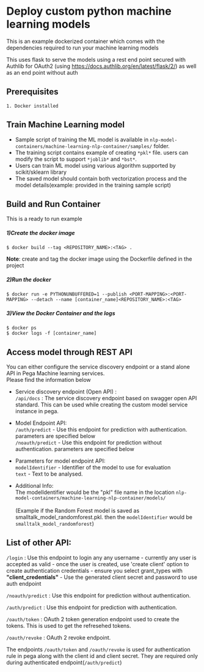 # Deploy custom python machine learning models

This is an example dockerized container which comes with the dependencies required to run your machine learning models

This uses flask to serve the models using a rest end point secured with Authlib for OAuth2 (using https://docs.authlib.org/en/latest/flask/2/) as well as an end point without auth

## Prerequisites
    1. Docker installed

## Train Machine Learning model

* Sample script of training the ML model is available in `nlp-model-containers/machine-learning-nlp-container/samples/` folder. 
* The training script contains example of creating `*pkl*` file. users can modify the script to support `*joblib*` and `*bst*`.
* Users can train ML model using various algorithm supported by scikit/sklearn library
* The saved model should contain both vectorization process and the model details(example: provided in the training sample script)

## Build and Run Container
This is a ready to run example 

##### 1)Create the docker image
    $ docker build --tag <REPOSITORY_NAME>:<TAG> .
<b>Note</b>: create and tag the docker image using the Dockerfile defined in the project

##### 2)Run the docker
    $ docker run -e PYTHONUNBUFFERED=1 --publish <PORT-MAPPING>:<PORT-MAPPING> --detach --name [container_name]<REPOSITORY_NAME>:<TAG>

##### 3)View the Docker Container and the logs
    $ docker ps
    $ docker logs -f [container_name]
   
## Access model through REST API
You can either configure the service discovery endpoint or a stand alone API in Pega Machine learning services. <br>
Please find the information below

* Service discovery endpoint (Open API) :<br>
`/api/docs` : The service discovery endpoint based on swagger open API standard. This can be used while creating the custom model service instance in pega.

* Model Endpoint API:<br>
`/auth/predict` - Use this endpoint for prediction with authentication. parameters are specified below<br>
`/noauth/predict` - Use this endpoint for prediction without authentication. parameters are specified below

* Parameters for model endpoint API:<br>
  `modelIdentifier` - Identifier of the model to use for evaluation<br>
  `text` - Text to be analysed.<br>
  
* Additional Info:<br>
  The modelIdentifier would be the "pkl" file name in the location ` nlp-model-containers/machine-learning-nlp-container/models/ `<br><br>
  (Example if the Random Forest model is saved as smalltalk_model_randomforest.pkl. then the `modelIdentifier` would be `smalltalk_model_randomforest`)

## List of other API:

`/login` : Use this endpoint to login any any username - currently any user is accepted as valid - once the user is created, use 'create client' option to create authentication credentials - ensure you select grant_types with <b>"client_credentials"</b> - Use the generated client secret and password to use auth endpoint

`/noauth/predict` : Use this endpoint for prediction without authentication.

`/auth/predict` : Use this endpoint for prediction with authentication.

`/oauth/token` : OAuth 2 token generation endpoint used to create the tokens. This is used to get the refresehed tokens. 

`/oauth/revoke` : OAuth 2 revoke endpoint.

The endpoints `/oauth/token` and `/oauth/revoke` is used for authentication rule in pega along with the client id and client secret. They are required only during authenticated endpoint(`/auth/predict`)
